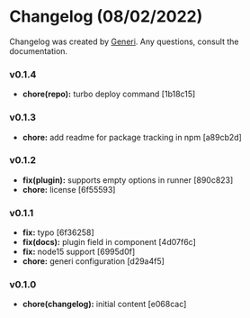 # Changelog (08/02/2022)

Changelog was created by [Generi](https://github.com/Novout/generi). Any questions, consult the documentation.

### v0.1.4

* **chore(repo):** turbo deploy command [1b18c15]

### v0.1.3

* **chore:** add readme for package tracking in npm [a89cb2d]

### v0.1.2

* **fix(plugin):** supports empty options in runner [890c823]
* **chore:** license [6f55593]

### v0.1.1

* **fix:** typo [6f36258]
* **fix(docs):** plugin field in component [4d07f6c]
* **fix:** node15 support [6995d0f]
* **chore:** generi configuration [d29a4f5]

### v0.1.0

* **chore(changelog):** initial content [e068cac]
